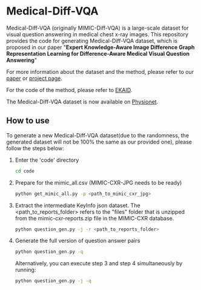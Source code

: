# Medical-Diff-VQA
Medical-Diff-VQA (originally MIMIC-Diff-VQA) is a large-scale dataset for visual question answering in medical chest x-ray images. This repository provides the code for generating Medical-Diff-VQA dataset, which is proposed in our paper "**Expert Knowledge-Aware Image Difference Graph Representation Learning for Difference-Aware Medical Visual Question Answering**" 

For more information about the dataset and the method, please refer to our [paper](https://dl.acm.org/doi/abs/10.1145/3580305.3599819) or [project page](https://holipori.github.io/KDD2023-MIMIC-Diff-VQA/).

For the code of the method, please refer to [EKAID](https://github.com/Holipori/EKAID).

The Medical-Diff-VQA dataset is now available on [Physionet](https://physionet.org/content/medical-diff-vqa/1.0.0/).



[//]: # (We will provide the download link as soon as it is available. Since our dataset contains sensitive data, there are some necessary procedures to complete before accessing it. We suggest completing these procedures while waiting, so that you can save time once our dataset is finally released. Firstly, you need to apply to become a credentialed user on Physionet. After that, you need to complete the CITI Data or Specimens Only Research training. For more information, please refer to [this page]&#40;https://physionet.org/settings/credentialing/&#41;. )

## How to use
To generate a new Medical-Diff-VQA dataset(due to the randomness, the generated dataset will not be 100% the same as our provided one), please follow the steps below:
1. Enter the 'code' directory
    ```bash
    cd code
    ```
2. Prepare for the mimic_all.csv (MIMIC-CXR-JPG needs to be ready)
    ```bash
    python get_mimic_all.py -p <path_to_mimic_cxr_jpg>
    ```
3. Extract the intermediate KeyInfo json dataset. The <path_to_reports_folder> refers to the "files" folder that is unzipped from the mimic-cxr-reports.zip file in the MIMIC-CXR database.
    ```bash
    python question_gen.py -j -r <path_to_reports_folder>
    ```
4. Generate the full version of question answer pairs
    ```bash
    python question_gen.py -q
    ```

    Alternatively, you can execute step 3 and step 4 simultaneously by running:
    ```bash
    python question_gen.py -j -q
    ```

